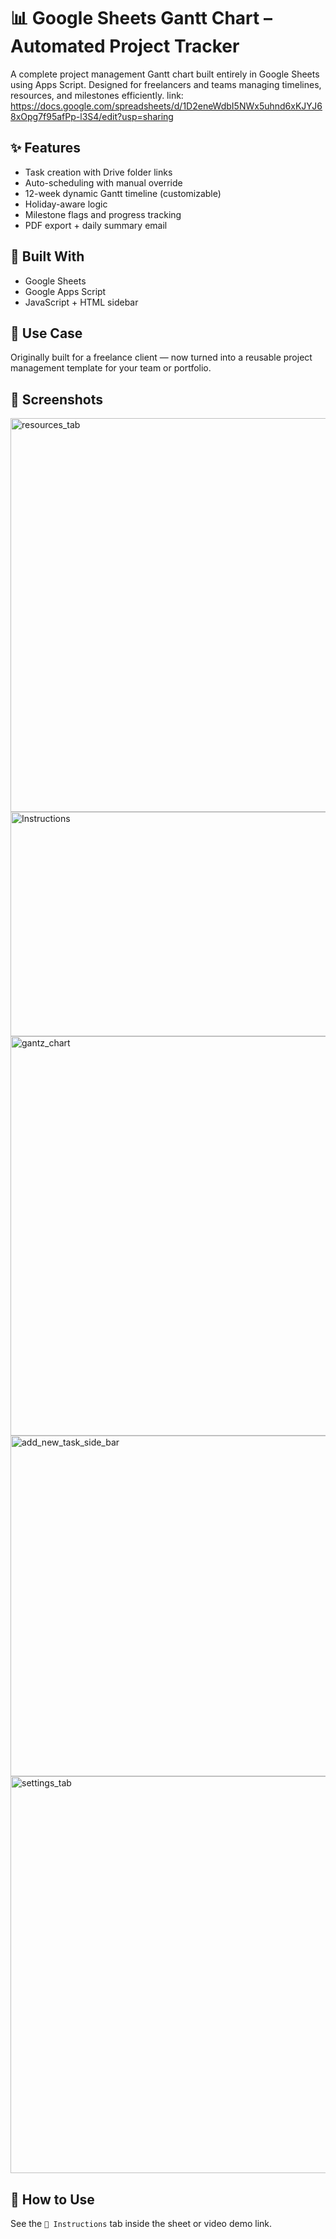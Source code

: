# 📊 Google Sheets Gantt Chart – Automated Project Tracker
A complete project management Gantt chart built entirely in Google Sheets using Apps Script. Designed for freelancers and teams managing timelines, resources, and milestones efficiently.
link: https://docs.google.com/spreadsheets/d/1D2eneWdbI5NWx5uhnd6xKJYJ68xOpg7f95afPp-l3S4/edit?usp=sharing
## ✨ Features
- Task creation with Drive folder links
- Auto-scheduling with manual override
- 12-week dynamic Gantt timeline (customizable)
- Holiday-aware logic
- Milestone flags and progress tracking
- PDF export + daily summary email

## 🧰 Built With
- Google Sheets
- Google Apps Script
- JavaScript + HTML sidebar

## 📁 Use Case
Originally built for a freelance client — now turned into a reusable project management template for your team or portfolio.

## 📸 Screenshots
<img width="533" height="630" alt="resources_tab" src="https://github.com/user-attachments/assets/36f1cb79-c530-466d-b0ca-716edf850644" />
<img width="847" height="359" alt="Instructions" src="https://github.com/user-attachments/assets/19c732d4-d3fe-4e93-8eae-8e967d171fca" />
<img width="1194" height="639" alt="gantz_chart" src="https://github.com/user-attachments/assets/f82b571e-b47f-42d9-8893-be4eb3fad7fe" />
<img width="1327" height="545" alt="add_new_task_side_bar" src="https://github.com/user-attachments/assets/b0f4395b-4f67-45cb-a56a-d81ce92ef20b" />
<img width="638" height="635" alt="settings_tab" src="https://github.com/user-attachments/assets/71c17d96-d399-4584-b00b-b99a5bb9dd75" />

## 📘 How to Use
See the `📘 Instructions` tab inside the sheet or video demo link.
